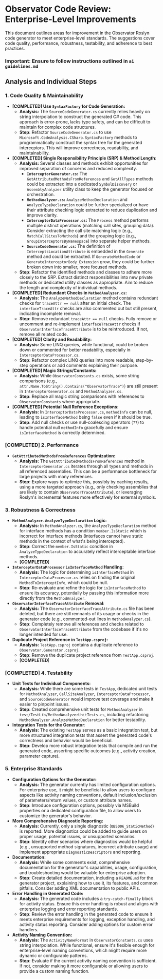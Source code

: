 # Observator Code Review: Enterprise-Level Improvements

This document outlines areas for improvement in the Observator Roslyn code generator to meet enterprise-level standards. The suggestions cover code quality, performance, robustness, testability, and adherence to best practices.

### Important: Ensure to follow instructions outlined in `ai guidelines.md`

## Analysis and Individual Steps

### 1. Code Quality & Maintainability

*   **[COMPLETED] Use `SyntaxFactory` for Code Generation:**
    *   **Analysis:** The `SourceCodeGenerator.cs` currently relies heavily on string interpolation to construct the generated C# code. This approach is error-prone, lacks type safety, and can be difficult to maintain for complex code structures.
    *   **Step:** Refactor `SourceCodeGenerator.cs` to use `Microsoft.CodeAnalysis.CSharp.SyntaxFactory` methods to programmatically construct the syntax tree for the generated interceptors. This will improve correctness, readability, and maintainability.
*   **[COMPLETED] Single Responsibility Principle (SRP) & Method Length:**
    *   **Analysis:** Several classes and methods exhibit opportunities for improved separation of concerns and reduced complexity.
        *   **`InterceptorGenerator.cs`:** The `GetAttributedMethodsFromReferences` and `GetAllTypes` methods could be extracted into a dedicated `SymbolDiscovery` or `AssemblyAnalyzer` utility class to keep the generator focused on orchestration.
        *   **`MethodAnalyzer.cs`:** `AnalyzeMethodDeclaration` and `AnalyzeTypeDeclaration` could be further specialized or have their attribute checking logic extracted to reduce duplication and improve clarity.
        *   **`InterceptorDataProcessor.cs`:** The `Process` method performs multiple distinct operations (matching call sites, grouping data). Consider extracting the call site matching logic (e.g., `MatchCallSitesToMethods`) and the grouping logic (e.g., `GroupInterceptorsByNamespace`) into separate helper methods.
        *   **`SourceCodeGenerator.cs`:** The definition of `InterceptsLocationAttribute` is embedded in the `Generate` method and could be extracted. If `GenerateMethodCode` or `GenerateInterceptorBody_Extension` grow, they could be further broken down into smaller, more focused methods.
    *   **Step:** Refactor the identified methods and classes to adhere more closely to the SRP. Extract distinct responsibilities into new private methods or dedicated utility classes as appropriate. Aim to reduce the length and complexity of individual methods.
*   **[COMPLETED] Redundant Checks in `MethodAnalyzer.cs`:**
    *   **Analysis:** The `AnalyzeMethodDeclaration` method contains redundant checks for `traceAttr == null` after an initial check. The `interfaceTraceAttr` checks are also commented out but still present, indicating incomplete removal.
    *   **Step:** Remove redundant `traceAttr == null` checks. Fully remove or uncomment and re-implement `interfaceTraceAttr` checks if `ObservatorInterfaceTraceAttribute` is to be reintroduced. If not, remove all related code.
*   **[COMPLETED] Clarity and Readability:**
    *   **Analysis:** Some LINQ queries, while functional, could be broken down or commented for better readability, especially in `InterceptorDataProcessor.cs`.
    *   **Step:** Refactor complex LINQ queries into more readable, step-by-step operations or add comments explaining their purpose.
*   **[COMPLETED] Magic Strings/Constants:**
    *   **Analysis:** While `ObservatorConstants.cs` exists, some string comparisons (e.g., `attr.Name.ToString().Contains("ObservatorTrace")`) are still present in `InterceptorGenerator.cs` and `MethodAnalyzer.cs`.
    *   **Step:** Replace all magic string comparisons with references to `ObservatorConstants` where appropriate.
*   **[COMPLETED] Potential Null Reference Exceptions:**
    *   **Analysis:** In `InterceptorDataProcessor.cs`, `methodInfo` can be null, leading to `isInterfaceMethod` being `false` even if it should be true.
    *   **Step:** Add null checks or use null-coalescing operators (`??`) to handle potential null `methodInfo` gracefully and ensure `isInterfaceMethod` is correctly determined.

### [COMPLETED]  2. Performance

*   **`GetAttributedMethodsFromReferences` Optimization:**
    *   **Analysis:** The `GetAttributedMethodsFromReferences` method in `InterceptorGenerator.cs` iterates through all types and methods in all referenced assemblies. This can be a performance bottleneck for large projects with many references.
    *   **Step:** Explore ways to optimize this, possibly by caching results, using a more targeted approach (e.g., only checking assemblies that are likely to contain `ObservatorTraceAttribute`), or leveraging Roslyn's incremental features more effectively for external symbols.

### 3. Robustness & Correctness

*   **`MethodAnalyzer.AnalyzeTypeDeclaration` Logic:**
    *   **Analysis:** In `MethodAnalyzer.cs`, the `AnalyzeTypeDeclaration` method for interface methods has a condition `member.IsStatic` which is incorrect for interface methods (interfaces cannot have static methods in the context of what's being intercepted).
    *   **Step:** Correct the `member.IsStatic` condition in `AnalyzeTypeDeclaration` to accurately reflect interceptable interface methods.
    *   **[COMPLETED]**
*   **`InterceptorDataProcessor` `isInterfaceMethod` Handling:**
    *   **Analysis:** The logic for determining `isInterfaceMethod` in `InterceptorDataProcessor.cs` relies on finding the original `MethodToInterceptInfo`, which could be null.
    *   **Step:** Re-evaluate and refine the logic for `isInterfaceMethod` to ensure its accuracy, potentially by passing this information more directly from the `MethodAnalyzer`.
*   **`ObservatorInterfaceTraceAttribute` Removal:**
    *   **Analysis:** The `ObservatorInterfaceTraceAttribute.cs` file has been deleted, but there are still remnants of its usage or checks in the generator code (e.g., commented-out lines in `MethodAnalyzer.cs`).
    *   **Step:** Completely remove all references and checks related to `ObservatorInterfaceTraceAttribute` from the codebase if it's no longer intended for use.
*   **Duplicate Project Reference in `TestApp.csproj`:**
    *   **Analysis:** `TestApp.csproj` contains a duplicate reference to `Observator.Generator.csproj`.
    *   **Step:** Remove the duplicate project reference from `TestApp.csproj`.
    *   **[COMPLETED]**

### [COMPLETED] 4. Testability
 
*   **Unit Tests for Individual Components:**
    *   **Analysis:** While there are some tests in `TestApp`, dedicated unit tests for `MethodAnalyzer`, `CallSiteAnalyzer`, `InterceptorDataProcessor`, and `SourceCodeGenerator` would improve test coverage and make it easier to pinpoint issues.
    *   **Step:** Created comprehensive unit tests for `MethodAnalyzer` in `test/TestLib/MethodAnalyzerUnitTests.cs`, including refactoring `MethodAnalyzer.AnalyzeMethodDeclaration` for better testability.
*   **Integration Tests for the Generator:**
    *   **Analysis:** The existing `TestApp` serves as a basic integration test, but more structured integration tests that assert the generated code's correctness and behavior would be beneficial.
    *   **Step:** Develop more robust integration tests that compile and run the generated code, asserting specific outcomes (e.g., activity creation, parameter capture).

### 5. Enterprise Standards

*   **Configuration Options for the Generator:**
    *   **Analysis:** The generator currently has limited configuration options. For enterprise use, it might be beneficial to allow users to configure aspects like activity naming conventions, default inclusion/exclusion of parameters/return values, or custom attribute names.
    *   **Step:** Introduce configuration options, possibly via MSBuild properties or a dedicated configuration file, to allow users to customize the generator's behavior.
*   **More Comprehensive Diagnostic Reporting:**
    *   **Analysis:** Currently, only a single diagnostic (`OBS006_StaticMethod`) is reported. More diagnostics could be added to guide users on proper usage, potential issues, or unsupported scenarios.
    *   **Step:** Identify other scenarios where diagnostics would be helpful (e.g., unsupported method signatures, incorrect attribute usage) and implement appropriate `DiagnosticDescriptors` and reporting.
*   **Documentation:**
    *   **Analysis:** While some comments exist, comprehensive documentation for the generator's capabilities, usage, configuration, and troubleshooting would be valuable for enterprise adoption.
    *   **Step:** Create detailed documentation, including a `README.md` for the generator project, explaining how to use it, its features, and common pitfalls. Consider adding XML documentation to public APIs.
*   **Error Handling in Generated Code:**
    *   **Analysis:** The generated code includes a `try-catch-finally` block for activity status. Ensure this error handling is robust and aligns with enterprise logging and error reporting standards.
    *   **Step:** Review the error handling in the generated code to ensure it meets enterprise requirements for logging, exception handling, and activity status reporting. Consider adding options for custom error handlers.
*   **Activity Naming Convention:**
    *   **Analysis:** The `ActivityNameFormat` in `ObservatorConstants.cs` uses string interpolation. While functional, ensure it's flexible enough for enterprise-level naming conventions, which might require more dynamic or configurable patterns.
    *   **Step:** Evaluate if the current activity naming convention is sufficient. If not, consider making it more configurable or allowing users to provide a custom naming function.
